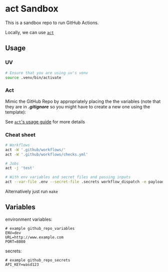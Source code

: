 # act Sandbox
This is a sandbox repo to run GitHub Actions.

Locally, we can use [`act`](https://github.com/nektos/act)

## Usage

### UV
```bash
# Ensure that you are using uv's venv
source .venv/bin/activate
```


### Act
Mimic the GitHub Repo by appropriately placing the the variables (note that they are in ***.gitignore*** so you might have to create a new one using the template):

See [`act`'s usage guide](https://nektosact.com/usage/index.html) for more details

### Cheat sheet

```bash
# Workflows
act -W '.github/workflows/'
act -W '.github/workflows/checks.yml'
```

```bash
# Jobs
act -j 'test'
```

```bash
# With env variables and secret files and passing inputs
act --var-file .env --secret-file .secrets workflow_dispatch -e payload.json
```

Alternatively just run `make`

## Variables
environment variables: <br/>
```
# example github_repo_variables
ENV=dev
URL=http://www.example.com
PORT=8080
```

secrets: <br/>
```
# example github_repo_secrets
API_KEY=wasd123
```
